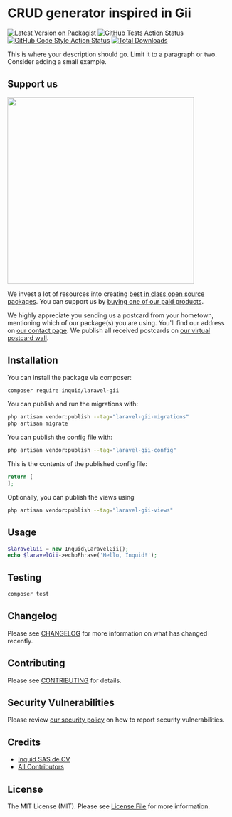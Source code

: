 # CRUD generator inspired in Gii

[![Latest Version on Packagist](https://img.shields.io/packagist/v/inquid/laravel-gii.svg?style=flat-square)](https://packagist.org/packages/inquid/laravel-gii)
[![GitHub Tests Action Status](https://img.shields.io/github/actions/workflow/status/inquid/laravel-gii/run-tests.yml?branch=main&label=tests&style=flat-square)](https://github.com/inquid/laravel-gii/actions?query=workflow%3Arun-tests+branch%3Amain)
[![GitHub Code Style Action Status](https://img.shields.io/github/actions/workflow/status/inquid/laravel-gii/fix-php-code-style-issues.yml?branch=main&label=code%20style&style=flat-square)](https://github.com/inquid/laravel-gii/actions?query=workflow%3A"Fix+PHP+code+style+issues"+branch%3Amain)
[![Total Downloads](https://img.shields.io/packagist/dt/inquid/laravel-gii.svg?style=flat-square)](https://packagist.org/packages/inquid/laravel-gii)

This is where your description should go. Limit it to a paragraph or two. Consider adding a small example.

## Support us

[<img src="https://github-ads.s3.eu-central-1.amazonaws.com/laravel-gii.jpg?t=1" width="419px" />](https://spatie.be/github-ad-click/laravel-gii)

We invest a lot of resources into creating [best in class open source packages](https://spatie.be/open-source). You can support us by [buying one of our paid products](https://spatie.be/open-source/support-us).

We highly appreciate you sending us a postcard from your hometown, mentioning which of our package(s) you are using. You'll find our address on [our contact page](https://spatie.be/about-us). We publish all received postcards on [our virtual postcard wall](https://spatie.be/open-source/postcards).

## Installation

You can install the package via composer:

```bash
composer require inquid/laravel-gii
```

You can publish and run the migrations with:

```bash
php artisan vendor:publish --tag="laravel-gii-migrations"
php artisan migrate
```

You can publish the config file with:

```bash
php artisan vendor:publish --tag="laravel-gii-config"
```

This is the contents of the published config file:

```php
return [
];
```

Optionally, you can publish the views using

```bash
php artisan vendor:publish --tag="laravel-gii-views"
```

## Usage

```php
$laravelGii = new Inquid\LaravelGii();
echo $laravelGii->echoPhrase('Hello, Inquid!');
```

## Testing

```bash
composer test
```

## Changelog

Please see [CHANGELOG](CHANGELOG.md) for more information on what has changed recently.

## Contributing

Please see [CONTRIBUTING](CONTRIBUTING.md) for details.

## Security Vulnerabilities

Please review [our security policy](../../security/policy) on how to report security vulnerabilities.

## Credits

- [Inquid SAS de CV](https://github.com/inquid)
- [All Contributors](../../contributors)

## License

The MIT License (MIT). Please see [License File](LICENSE.md) for more information.
